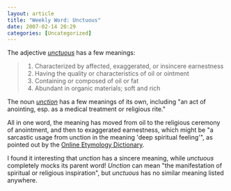 ```yaml
---
layout: article
title: "Weekly Word: Unctuous"
date: 2007-02-14 20:29
categories: [Uncategorized]
---
```

The adjective <em><a href="http://dictionary.reference.com/browse/unctuous">unctuous</a></em> has a few meanings:

<blockquote>
<ol>
	<li>Characterized by affected, exaggerated, or insincere earnestness</li>
	<li>Having the quality or characteristics of oil or ointment</li>
	<li>Containing or composed of oil or fat</li>
	<li>Abundant in organic materials; soft and rich</li>
</ol>
</blockquote>

The noun <em><a href="http://dictionary.reference.com/browse/unction">unction</a></em> has a few meanings of its own, including "an act of anointing, esp. as a medical treatment or religious rite."

All in one word, the meaning has moved from oil to the religious ceremony of anointment, and then to exaggerated earnestness, which might be "a sarcastic usage from unction in the meaning 'deep spiritual feeling'", as pointed out by the <a href="http://www.etymonline.com/index.php?term=unctuous">Online Etymology Dictionary</a>.

I found it interesting that <em>unction</em> has a sincere meaning, while <em>unctuous</em> completely mocks its parent word! <em>Unction</em> can mean "the manifestation of spiritual or religious inspiration", but <em>unctuous</em> has no similar meaning listed anywhere.

